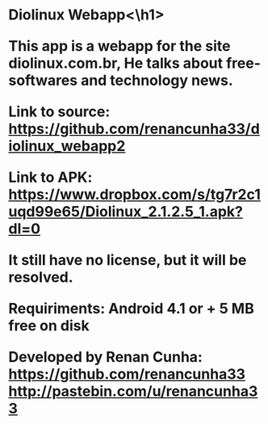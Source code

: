<h1>Diolinux Webapp<\h1>

This app is a webapp for the site diolinux.com.br, He talks about free-softwares and technology news.

Link to source:
https://github.com/renancunha33/diolinux_webapp2

Link to APK:
https://www.dropbox.com/s/tg7r2c1uqd99e65/Diolinux_2.1.2.5_1.apk?dl=0

It still have no license, but it will be resolved.

Requiriments:
Android 4.1 or +
5 MB free on disk

Developed by Renan Cunha:
https://github.com/renancunha33
http://pastebin.com/u/renancunha33
